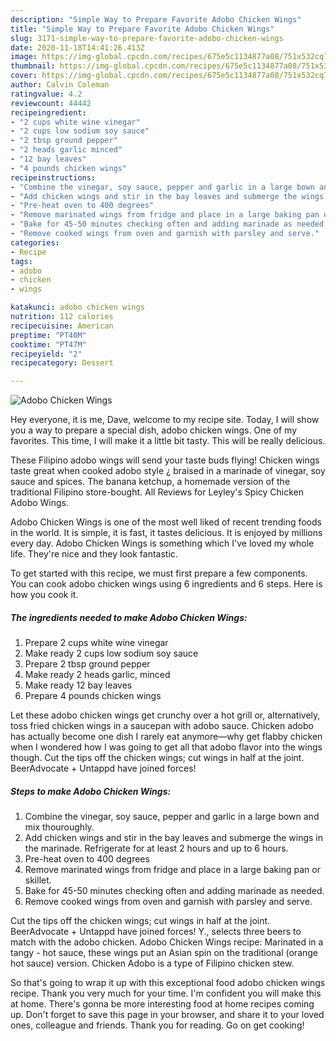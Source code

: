 ```yaml
---
description: "Simple Way to Prepare Favorite Adobo Chicken Wings"
title: "Simple Way to Prepare Favorite Adobo Chicken Wings"
slug: 3171-simple-way-to-prepare-favorite-adobo-chicken-wings
date: 2020-11-18T14:41:26.413Z
image: https://img-global.cpcdn.com/recipes/675e5c1134877a08/751x532cq70/adobo-chicken-wings-recipe-main-photo.jpg
thumbnail: https://img-global.cpcdn.com/recipes/675e5c1134877a08/751x532cq70/adobo-chicken-wings-recipe-main-photo.jpg
cover: https://img-global.cpcdn.com/recipes/675e5c1134877a08/751x532cq70/adobo-chicken-wings-recipe-main-photo.jpg
author: Calvin Coleman
ratingvalue: 4.2
reviewcount: 44442
recipeingredient:
- "2 cups white wine vinegar"
- "2 cups low sodium soy sauce"
- "2 tbsp ground pepper"
- "2 heads garlic minced"
- "12 bay leaves"
- "4 pounds chicken wings"
recipeinstructions:
- "Combine the vinegar, soy sauce, pepper and garlic in a large bown and mix thouroughly."
- "Add chicken wings and stir in the bay leaves and submerge the wings in the marinade. Refrigerate for at least 2 hours and up to 6 hours."
- "Pre-heat oven to 400 degrees"
- "Remove marinated wings from fridge and place in a large baking pan or skillet."
- "Bake for 45-50 minutes checking often and adding marinade as needed."
- "Remove cooked wings from oven and garnish with parsley and serve."
categories:
- Recipe
tags:
- adobo
- chicken
- wings

katakunci: adobo chicken wings 
nutrition: 112 calories
recipecuisine: American
preptime: "PT40M"
cooktime: "PT47M"
recipeyield: "2"
recipecategory: Dessert

---
```



![Adobo Chicken Wings](https://img-global.cpcdn.com/recipes/675e5c1134877a08/751x532cq70/adobo-chicken-wings-recipe-main-photo.jpg)

Hey everyone, it is me, Dave, welcome to my recipe site. Today, I will show you a way to prepare a special dish, adobo chicken wings. One of my favorites. This time, I will make it a little bit tasty. This will be really delicious.

These Filipino adobo wings will send your taste buds flying! Chicken wings taste great when cooked adobo style ¿ braised in a marinade of vinegar, soy sauce and spices. The banana ketchup, a homemade version of the traditional Filipino store-bought. All Reviews for Leyley&#39;s Spicy Chicken Adobo Wings.

Adobo Chicken Wings is one of the most well liked of recent trending foods in the world. It is simple, it is fast, it tastes delicious. It is enjoyed by millions every day. Adobo Chicken Wings is something which I've loved my whole life. They're nice and they look fantastic.


To get started with this recipe, we must first prepare a few components. You can cook adobo chicken wings using 6 ingredients and 6 steps. Here is how you cook it.

<!--inarticleads1-->

##### The ingredients needed to make Adobo Chicken Wings:

1. Prepare 2 cups white wine vinegar
1. Make ready 2 cups low sodium soy sauce
1. Prepare 2 tbsp ground pepper
1. Make ready 2 heads garlic, minced
1. Make ready 12 bay leaves
1. Prepare 4 pounds chicken wings


Let these adobo chicken wings get crunchy over a hot grill or, alternatively, toss fried chicken wings in a saucepan with adobo sauce. Chicken adobo has actually become one dish I rarely eat anymore—why get flabby chicken when I wondered how I was going to get all that adobo flavor into the wings though. Cut the tips off the chicken wings; cut wings in half at the joint. BeerAdvocate + Untappd have joined forces! 

<!--inarticleads2-->

##### Steps to make Adobo Chicken Wings:

1. Combine the vinegar, soy sauce, pepper and garlic in a large bown and mix thouroughly.
1. Add chicken wings and stir in the bay leaves and submerge the wings in the marinade. Refrigerate for at least 2 hours and up to 6 hours.
1. Pre-heat oven to 400 degrees
1. Remove marinated wings from fridge and place in a large baking pan or skillet.
1. Bake for 45-50 minutes checking often and adding marinade as needed.
1. Remove cooked wings from oven and garnish with parsley and serve.


Cut the tips off the chicken wings; cut wings in half at the joint. BeerAdvocate + Untappd have joined forces! Y., selects three beers to match with the adobo chicken. Adobo Chicken Wings recipe: Marinated in a tangy - hot sauce, these wings put an Asian spin on the traditional (orange hot sauce) version. Chicken Adobo is a type of Filipino chicken stew. 

So that's going to wrap it up with this exceptional food adobo chicken wings recipe. Thank you very much for your time. I'm confident you will make this at home. There's gonna be more interesting food at home recipes coming up. Don't forget to save this page in your browser, and share it to your loved ones, colleague and friends. Thank you for reading. Go on get cooking!
